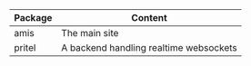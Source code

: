 | Package | Content |
| ------- | --- |
| amis    | The main site |
| pritel  | A backend handling realtime websockets |
